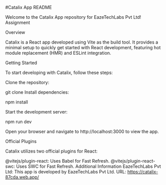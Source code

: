 #Catalix App README

Welcome to the Catalix App repository for EazeTechLabs Pvt Ltd! Assignment

Overview

Catalix is a React app developed using Vite as the build tool. It provides a minimal setup to quickly get started with React development, featuring hot module replacement (HMR) and ESLint integration.

Getting Started

To start developing with Catalix, follow these steps:

Clone the repository:

git clone <repository-url>
Install dependencies:

npm install

Start the development server:

npm run dev

Open your browser and navigate to http://localhost:3000 to view the app.

Official Plugins

Catalix utilizes two official plugins for React:

@vitejs/plugin-react: Uses Babel for Fast Refresh.
@vitejs/plugin-react-swc: Uses SWC for Fast Refresh.
Additional Information
EazeTechLabs Pvt Ltd: This app is developed by EazeTechLabs Pvt Ltd.
URL: https://catalix-87cda.web.app/
